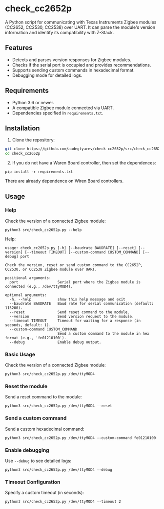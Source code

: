 # check_cc2652p

A Python script for communicating with Texas Instruments Zigbee modules (CC2652, CC2530, CC2538) over UART. It can parse the module's version information and identify its compatibility with Z-Stack.

## Features
- Detects and parses version responses for Zigbee modules.
- Checks if the serial port is occupied and provides recommendations.
- Supports sending custom commands in hexadecimal format.
- Debugging mode for detailed logs.

## Requirements
- Python 3.6 or newer.
- A compatible Zigbee module connected via UART.
- Dependencies specified in `requirements.txt`.

## Installation
1. Clone the repository:

  ```bash
  git clone https://github.com/aadegtyarev/check-cc2652p/src/check_cc2652p.git
  cd check_cc2652p
  ```
2. If you do not have a Waren Board controller, then set the dependences:

  ```
  pip install -r requirements.txt
  ```

  There are already dependence on Wiren Board controllers.


## Usage

### Help

Check the version of a connected Zigbee module:

```
python3 src/check_cc2652p.py --help
```

Help:
```
usage: check_cc2652p.py [-h] [--baudrate BAUDRATE] [--reset] [--version] [--timeout TIMEOUT] [--custom-command CUSTOM_COMMAND] [--debug] port

Check the version, reset or send custom command to the CC2652P, CC2530, or CC2538 Zigbee module over UART.

positional arguments:
  port                  Serial port where the Zigbee module is connected (e.g., /dev/ttyMOD4).

optional arguments:
  -h, --help            show this help message and exit
  --baudrate BAUDRATE   Baud rate for serial communication (default: 115200).
  --reset               Send reset command to the module.
  --version             Send version request to the module.
  --timeout TIMEOUT     Timeout for waiting for a response (in seconds, default: 1).
  --custom-command CUSTOM_COMMAND
                        Send a custom command to the module in hex format (e.g., 'fe01210100').
  --debug               Enable debug output.
```

### Basic Usage

Check the version of a connected Zigbee module:

```
python3 src/check_cc2652p.py /dev/ttyMOD4
```

### Reset the module

Send a reset command to the module:

```
python3 src/check_cc2652p.py /dev/ttyMOD4 --reset
```

### Send a custom command

Send a custom hexadecimal command:

```
python3 src/check_cc2652p.py /dev/ttyMOD4 --custom-command fe01210100
```

### Enable debugging

Use `--debug` to see detailed logs:

```
python3 src/check_cc2652p.py /dev/ttyMOD4 --debug
```

### Timeout Configuration

Specify a custom timeout (in seconds):

```
python3 src/check_cc2652p.py /dev/ttyMOD4 --timeout 2
```
